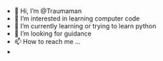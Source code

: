 - 👋 Hi, I’m @Traumaman
- 👀 I’m interested in learning computer code
- 🌱 I’m currently learning or trying to learn python
- 💞️ I’m looking for guidance 
- 📫 How to reach me ...
- 

<!---
Traumaman/Traumaman is a ✨ special ✨ repository because its `README.md` (this file) appears on your GitHub profile.
You can click the Preview link to take a look at your changes.
--->
